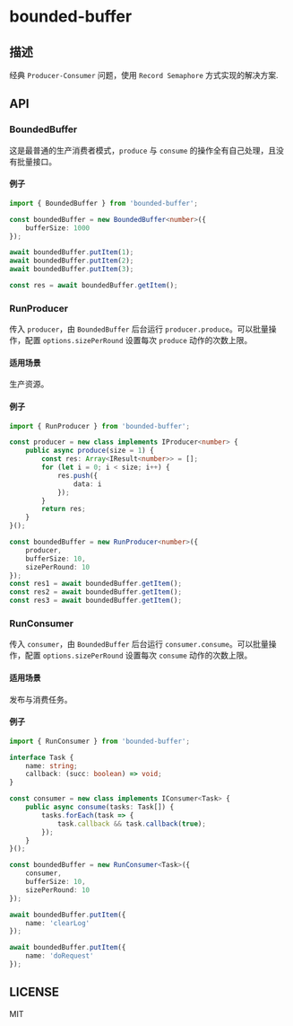 # bounded-buffer

## 描述
经典 `Producer-Consumer` 问题，使用 `Record Semaphore` 方式实现的解决方案.

## API

### BoundedBuffer
这是最普通的生产消费者模式，`produce` 与 `consume` 的操作全有自己处理，且没有批量接口。

#### 例子

```ts
import { BoundedBuffer } from 'bounded-buffer';

const boundedBuffer = new BoundedBuffer<number>({
    bufferSize: 1000
});

await boundedBuffer.putItem(1);
await boundedBuffer.putItem(2);
await boundedBuffer.putItem(3);

const res = await boundedBuffer.getItem();
```

### RunProducer
传入 `producer`，由 `BoundedBuffer` 后台运行 `producer.produce`。可以批量操作，配置 `options.sizePerRound` 设置每次 `produce` 动作的次数上限。

#### 适用场景
生产资源。

#### 例子
```ts
import { RunProducer } from 'bounded-buffer';

const producer = new class implements IProducer<number> {
    public async produce(size = 1) {
        const res: Array<IResult<number>> = [];
        for (let i = 0; i < size; i++) {
            res.push({
                data: i
            });
        }
        return res;
    }
}();

const boundedBuffer = new RunProducer<number>({
    producer,
    bufferSize: 10,
    sizePerRound: 10
});
const res1 = await boundedBuffer.getItem();
const res2 = await boundedBuffer.getItem();
const res3 = await boundedBuffer.getItem();
```

### RunConsumer
传入 `consumer`，由 `BoundedBuffer` 后台运行 `consumer.consume`。可以批量操作，配置 `options.sizePerRound` 设置每次 `consume` 动作的次数上限。

#### 适用场景
发布与消费任务。

#### 例子

```ts
import { RunConsumer } from 'bounded-buffer';

interface Task {
    name: string;
    callback: (succ: boolean) => void;
}

const consumer = new class implements IConsumer<Task> {
    public async consume(tasks: Task[]) {
        tasks.forEach(task => {
            task.callback && task.callback(true);
        });
    }
}();

const boundedBuffer = new RunConsumer<Task>({
    consumer,
    bufferSize: 10,
    sizePerRound: 10
});

await boundedBuffer.putItem({
    name: 'clearLog'
});

await boundedBuffer.putItem({
    name: 'doRequest'
});

```

## LICENSE
MIT